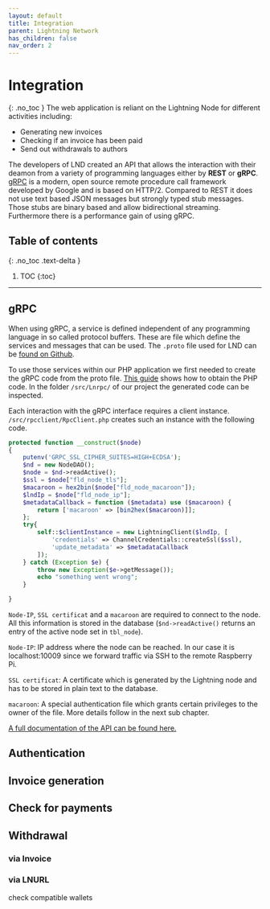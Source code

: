 ```yaml
---
layout: default
title: Integration
parent: Lightning Network
has_children: false
nav_order: 2
---
```


# Integration
{: .no_toc }
The web application is reliant on the Lightning Node for different activities including:
- Generating new invoices
- Checking if an invoice has been paid
- Send out withdrawals to authors

The developers of LND created an API that allows the interaction with their deamon from a variety of programming languages either by **REST** or **gRPC**. [gRPC](https://grpc.io/faq/) is a modern, open source remote procedure call framework developed by Google and is based on HTTP/2. Compared to REST it does not use text based JSON messages but strongly typed stub messages. Those stubs are binary based and allow bidirectional streaming. Furthermore there is a performance gain of using gRPC.

## Table of contents
{: .no_toc .text-delta }

1. TOC
{:toc}

---
## gRPC
When using gRPC, a service is defined independent of any programming language in so called protocol buffers. These are file which define the services and messages that can be used. The `.proto` file used for LND can be [found on Github](https://github.com/lightningnetwork/lnd/blob/master/lnrpc/rpc.proto).

To use those services within our PHP application we first needed to create the gRPC code from the proto file. [This guide](https://grpc.io/docs/quickstart/php/) shows how to obtain the PHP code. In the folder `/src/Lnrpc/` of our project the generated code can be inspected.

Each interaction with the gRPC interface requires a client instance. `/src/rpcclient/RpcClient.php` creates such an instance with the following code.
```php
protected function __construct($node)
{
    putenv('GRPC_SSL_CIPHER_SUITES=HIGH+ECDSA');
    $nd = new NodeDAO();
    $node = $nd->readActive();
    $ssl = $node["fld_node_tls"];
    $macaroon = hex2bin($node["fld_node_macaroon"]);
    $lndIp = $node["fld_node_ip"];
    $metadataCallback = function ($metadata) use ($macaroon) {
        return ['macaroon' => [bin2hex($macaroon)]];
    };
    try{
        self::$clientInstance = new LightningClient($lndIp, [
            'credentials' => ChannelCredentials::createSsl($ssl),
            'update_metadata' => $metadataCallback
        ]);
    } catch (Exception $e) {
        throw new Exception($e->getMessage());
        echo "something went wrong";
    }

}
```
`Node-IP`, `SSL certificat` and a `macaroon` are required to connect to the node. All this information is stored in the database (`$nd->readActive()` returns an entry of the active node set in `tbl_node`).

`Node-IP`: IP address where the node can be reached. In our case it is localhost:10009 since we forward traffic via SSH to the remote Raspberry Pi.

`SSL certificat`: A certificate which is generated by the Lightning node and has to be stored in plain text to the database.

`macaroon`: A special authentication file which grants certain privileges to the owner of the file. More details follow in the next sub chapter.

[A full documentation of the API can be found here.](https://api.lightning.community/#lnd-grpc-api-reference)

## Authentication

## Invoice generation

## Check for payments

## Withdrawal

### via Invoice

### via LNURL
check compatible wallets
